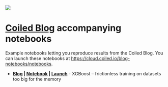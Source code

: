 ![](https://mk0coiled27knr0w73eb.kinstacdn.com/wp-content/uploads/horizontal-black.svg)

# [Coiled Blog](https://coiled.io/blog) accompanying notebooks

Example notebooks letting you reproduce results from the Coiled Blog. You can launch these notebooks at https://cloud.coiled.io/blog-notebooks/notebooks.

* **[Blog](https://coiled.io/blog/xgboost-frictionless-training/) | [Notebook](xgboost-mortgage/xgboost-mortgage.ipynb) | [Launch](https://cloud.coiled.io/blog-notebooks/jobs/xgboost-on-coiled)** - XGBoost – frictionless training on datasets too big for the memory 